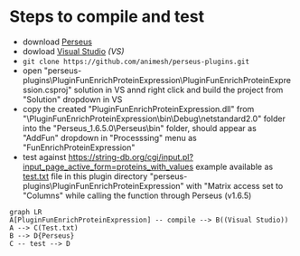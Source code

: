 # Steps to compile and test

* download  [Perseus](https://maxquant.org/download_asset/perseus/latest) 
* dowload [Visual Studio](https://visualstudio.microsoft.com/thank-you-downloading-visual-studio/?sku=community&ch=pre&rel=16#) *(VS)*
* `git clone https://github.com/animesh/perseus-plugins.git`
* open "perseus-plugins\PluginFunEnrichProteinExpression\PluginFunEnrichProteinExpression.csproj" solution in VS annd right click and build the project from "Solution" dropdown in VS
* copy the created "PluginFunEnrichProteinExpression.dll" from "\PluginFunEnrichProteinExpression\bin\Debug\netstandard2.0\" folder into the "Perseus_1.6.5.0\Perseus\bin\" folder, should appear as "AddFun" dropdown in "Processsing" menu as "FunEnrichProteinExpression"
* test against https://string-db.org/cgi/input.pl?input_page_active_form=proteins_with_values example available as [test.txt](https://github.com/animesh/perseus-plugins/tree/master/PluginFunEnrichProteinExpression/Test.txt) file in this plugin directory "perseus-plugins\PluginFunEnrichProteinExpression" with "Matrix access set to "Columns" while calling the function through Perseus (v1.6.5)

```mermaid
graph LR
A[PluginFunEnrichProteinExpression] -- compile --> B((Visual Studio))
A --> C(Test.txt)
B --> D{Perseus}
C -- test --> D
```
